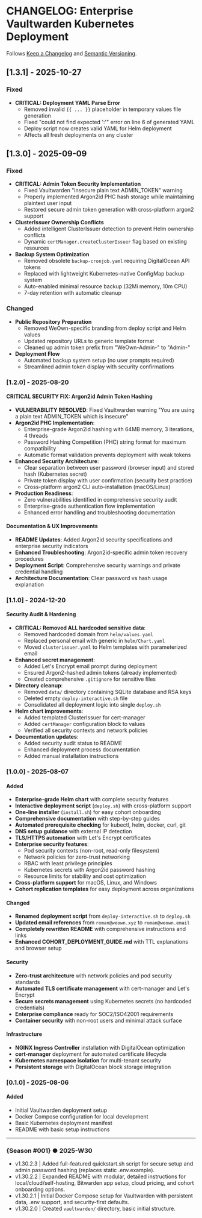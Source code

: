 # CHANGELOG: Enterprise Vaultwarden Kubernetes Deployment

Follows [Keep a Changelog](https://keepachangelog.com/en/1.1.0/) and [Semantic Versioning](https://semver.org/spec/v2.0.0.html).

## [1.3.1] - 2025-10-27

### Fixed
- **CRITICAL: Deployment YAML Parse Error**
  - Removed invalid `{{ ... }}` placeholder in temporary values file generation
  - Fixed "could not find expected ':'" error on line 6 of generated YAML
  - Deploy script now creates valid YAML for Helm deployment
  - Affects all fresh deployments on any cluster

## [1.3.0] - 2025-09-09

### Fixed
- **CRITICAL: Admin Token Security Implementation**
  - Fixed Vaultwarden "insecure plain text ADMIN_TOKEN" warning
  - Properly implemented Argon2id PHC hash storage while maintaining plaintext user input
  - Restored secure admin token generation with cross-platform argon2 support
- **ClusterIssuer Ownership Conflicts**
  - Added intelligent ClusterIssuer detection to prevent Helm ownership conflicts
  - Dynamic `certManager.createClusterIssuer` flag based on existing resources
- **Backup System Optimization** 
  - Removed obsolete `backup-cronjob.yaml` requiring DigitalOcean API tokens
  - Replaced with lightweight Kubernetes-native ConfigMap backup system
  - Auto-enabled minimal resource backup (32Mi memory, 10m CPU)
  - 7-day retention with automatic cleanup

### Changed
- **Public Repository Preparation**
  - Removed WeOwn-specific branding from deploy script and Helm values
  - Updated repository URLs to generic template format
  - Cleaned up admin token prefix from "WeOwn-Admin-" to "Admin-"
- **Deployment Flow**
  - Automated backup system setup (no user prompts required)
  - Streamlined admin token display with security confirmations

### [1.2.0] - 2025-08-20

#### CRITICAL SECURITY FIX: Argon2id Admin Token Hashing
- **VULNERABILITY RESOLVED**: Fixed Vaultwarden warning "You are using a plain text ADMIN_TOKEN which is insecure"
- **Argon2id PHC Implementation**:
  - Enterprise-grade Argon2id hashing with 64MB memory, 3 iterations, 4 threads
  - Password Hashing Competition (PHC) string format for maximum compatibility
  - Automatic format validation prevents deployment with weak tokens
- **Enhanced Security Architecture**:
  - Clear separation between user password (browser input) and stored hash (Kubernetes secret)
  - Private token display with user confirmation (security best practice)
  - Cross-platform argon2 CLI auto-installation (macOS/Linux)
- **Production Readiness**:
  - Zero vulnerabilities identified in comprehensive security audit
  - Enterprise-grade authentication flow implementation
  - Enhanced error handling and troubleshooting documentation

#### Documentation & UX Improvements
- **README Updates**: Added Argon2id security specifications and enterprise security indicators
- **Enhanced Troubleshooting**: Argon2id-specific admin token recovery procedures
- **Deployment Script**: Comprehensive security warnings and private credential handling
- **Architecture Documentation**: Clear password vs hash usage explanation

### [1.1.0] - 2024-12-20

#### Security Audit & Hardening
- **CRITICAL: Removed ALL hardcoded sensitive data**:
  - Removed hardcoded domain from `helm/values.yaml`
  - Replaced personal email with generic in `helm/Chart.yaml`
  - Moved `clusterissuer.yaml` to Helm templates with parameterized email
- **Enhanced secret management**:
  - Added Let's Encrypt email prompt during deployment
  - Ensured Argon2-hashed admin tokens (already implemented)
  - Created comprehensive `.gitignore` for sensitive files
- **Directory cleanup**:
  - Removed `data/` directory containing SQLite database and RSA keys
  - Deleted empty `deploy-interactive.sh` file
  - Consolidated all deployment logic into single `deploy.sh`
- **Helm chart improvements**:
  - Added templated ClusterIssuer for cert-manager
  - Added `certManager` configuration block to values
  - Verified all security contexts and network policies
- **Documentation updates**:
  - Added security audit status to README
  - Enhanced deployment process documentation
  - Added manual installation instructions

### [1.0.0] - 2025-08-07

#### Added
- **Enterprise-grade Helm chart** with complete security features
- **Interactive deployment script** (`deploy.sh`) with cross-platform support
- **One-line installer** (`install.sh`) for easy cohort onboarding
- **Comprehensive documentation** with step-by-step guides
- **Automated prerequisite checking** for kubectl, helm, docker, curl, git
- **DNS setup guidance** with external IP detection
- **TLS/HTTPS automation** with Let's Encrypt certificates
- **Enterprise security features**:
  - Pod security contexts (non-root, read-only filesystem)
  - Network policies for zero-trust networking
  - RBAC with least privilege principles
  - Kubernetes secrets with Argon2id password hashing
  - Resource limits for stability and cost optimization
- **Cross-platform support** for macOS, Linux, and Windows
- **Cohort replication templates** for easy deployment across organizations

#### Changed
- **Renamed deployment script** from `deploy-interactive.sh` to `deploy.sh`
- **Updated email references** from `roman@weown.xyz` to `roman@weown.email`
- **Completely rewritten README** with comprehensive instructions and links
- **Enhanced COHORT_DEPLOYMENT_GUIDE.md** with TTL explanations and browser setup

#### Security
- **Zero-trust architecture** with network policies and pod security standards
- **Automated TLS certificate management** with cert-manager and Let's Encrypt
- **Secure secrets management** using Kubernetes secrets (no hardcoded credentials)
- **Enterprise compliance** ready for SOC2/ISO42001 requirements
- **Container security** with non-root users and minimal attack surface

#### Infrastructure
- **NGINX Ingress Controller** installation with DigitalOcean optimization
- **cert-manager** deployment for automated certificate lifecycle
- **Kubernetes namespace isolation** for multi-tenant security
- **Persistent storage** with DigitalOcean block storage integration

### [0.1.0] - 2025-08-06

#### Added
- Initial Vaultwarden deployment setup
- Docker Compose configuration for local development
- Basic Kubernetes deployment manifest
- README with basic setup instructions

---

### {Season #001} ● 2025-W30

- v1.30.2.3 | Added full-featured quickstart.sh script for secure setup and admin password hashing (replaces static .env.example).
- v1.30.2.2 | Expanded README with modular, detailed instructions for local/cloud/self-hosting, Bitwarden app setup, cloud pricing, and cohort onboarding options.
- v1.30.2.1 | Initial Docker Compose setup for Vaultwarden with persistent data, .env support, and security-first defaults.
- v1.30.2.0 | Created `vaultwarden/` directory, basic initial structure.